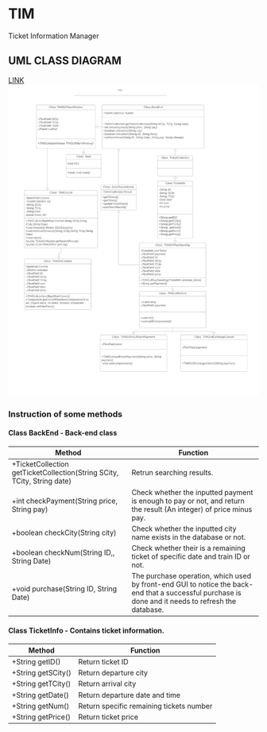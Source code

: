 # TIM

Ticket Information Manager

## UML CLASS DIAGRAM
[LINK](https://www.lucidchart.com/invitations/accept/94408bc6-9124-4f77-ad66-c5bef60a92b4)
![image](https://github.com/LeeYatSan/TIM/blob/master/TIM.svg)


### Instruction of some methods

#### Class BackEnd - Back-end class
 
|     Method      |  Function  |
| ----------------------- | ------------- |
| +TicketCollection getTicketCollection(String SCity, TCity, String date)    | Retrun searching results. |
| +int checkPayment(String price, String pay)    | Check whether the inputted payment is enough to pay or not, and return the result (An integer) of price minus pay.  |
| +boolean checkCity(String city) | Check whether the inputted city name exists in the database or not. |
| +boolean checkNum(String ID,, String Date) | Check whether their is a remaining ticket of specific date and train ID or not. |
| +void purchase(String ID, String Date) | The purchase operation, which used by front-end GUI to notice the back-end that a successful purchase is done and it needs to refresh the database.  |


#### Class TicketInfo - Contains ticket information.
 
|     Method         |  Function  |
| ---------------    | ------------- |
| +String getID()    | Return ticket ID |
| +String getSCity() | Return departure city |
| +String getTCity() | Return arrival city |
| +String getDate()  | Return departure date and time |
| +String getNum()   | Return specific remaining tickets number |
| +String getPrice() | Return ticket price |
